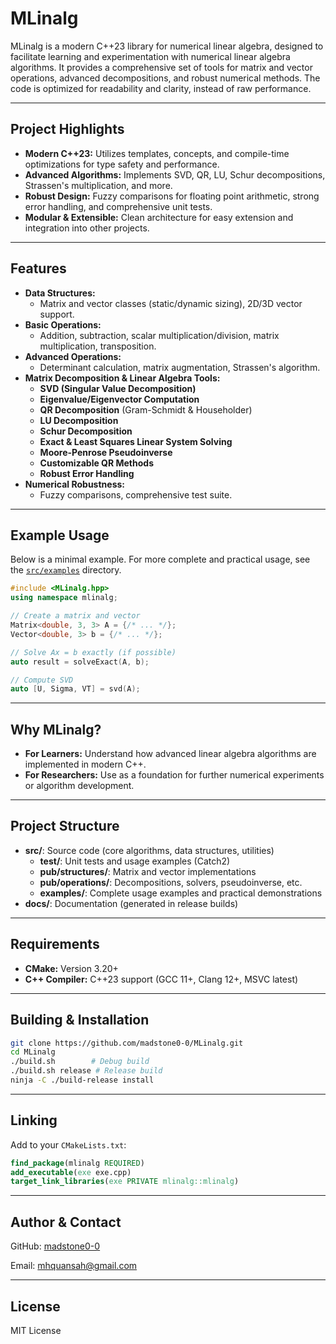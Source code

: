 # MLinalg

MLinalg is a modern C++23 library for numerical linear algebra, designed to facilitate learning and experimentation with
numerical linear algebra algorithms. It provides a comprehensive set of tools for matrix and vector operations, advanced decompositions, and robust numerical methods. The code is optimized for readability and clarity, instead of raw performance.

---

## Project Highlights

- **Modern C++23:** Utilizes templates, concepts, and compile-time optimizations for type safety and performance.
- **Advanced Algorithms:** Implements SVD, QR, LU, Schur decompositions, Strassen's multiplication, and more.
- **Robust Design:** Fuzzy comparisons for floating point arithmetic, strong error handling, and comprehensive unit tests.
- **Modular & Extensible:** Clean architecture for easy extension and integration into other projects.

---

## Features

- **Data Structures:**
  - Matrix and vector classes (static/dynamic sizing), 2D/3D vector support.
- **Basic Operations:**
  - Addition, subtraction, scalar multiplication/division, matrix multiplication, transposition.
- **Advanced Operations:**
  - Determinant calculation, matrix augmentation, Strassen's algorithm.
- **Matrix Decomposition & Linear Algebra Tools:**
  - **SVD (Singular Value Decomposition)**
  - **Eigenvalue/Eigenvector Computation**
  - **QR Decomposition** (Gram-Schmidt & Householder)
  - **LU Decomposition**
  - **Schur Decomposition**
  - **Exact & Least Squares Linear System Solving**
  - **Moore-Penrose Pseudoinverse**
  - **Customizable QR Methods**
  - **Robust Error Handling**
- **Numerical Robustness:**
  - Fuzzy comparisons, comprehensive test suite.

---

## Example Usage

Below is a minimal example. For more complete and practical usage, see the [`src/examples`](src/examples) directory.

```cpp
#include <MLinalg.hpp>
using namespace mlinalg;

// Create a matrix and vector
Matrix<double, 3, 3> A = {/* ... */};
Vector<double, 3> b = {/* ... */};

// Solve Ax = b exactly (if possible)
auto result = solveExact(A, b);

// Compute SVD
auto [U, Sigma, VT] = svd(A);
```

---

## Why MLinalg?

- **For Learners:** Understand how advanced linear algebra algorithms are implemented in modern C++.
- **For Researchers:** Use as a foundation for further numerical experiments or algorithm development.

---

## Project Structure

- **src/**: Source code (core algorithms, data structures, utilities)
  - **test/**: Unit tests and usage examples (Catch2)
  - **pub/structures/**: Matrix and vector implementations
  - **pub/operations/**: Decompositions, solvers, pseudoinverse, etc.
  - **examples/**: Complete usage examples and practical demonstrations
- **docs/**: Documentation (generated in release builds)

---

## Requirements

- **CMake:** Version 3.20+
- **C++ Compiler:** C++23 support (GCC 11+, Clang 12+, MSVC latest)

---

## Building & Installation

```sh
git clone https://github.com/madstone0-0/MLinalg.git
cd MLinalg
./build.sh        # Debug build
./build.sh release # Release build
ninja -C ./build-release install
```

---

## Linking

Add to your `CMakeLists.txt`:

```cmake
find_package(mlinalg REQUIRED)
add_executable(exe exe.cpp)
target_link_libraries(exe PRIVATE mlinalg::mlinalg)
```

---

## Author & Contact

GitHub: [madstone0-0](https://github.com/madstone0-0)

Email: [mhquansah@gmail.com](mailto:mhquansah@gmail.com)

---

## License

MIT License
